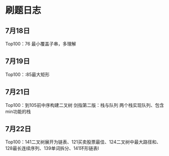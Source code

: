 # 刷题日志

## 7月18日
Top100：76 最小覆盖子串，多理解

## 7月19日
Top100：:85最大矩形

## 7月21日
Top100：到105前中序构建二叉树
剑指第二版：栈与队列 两个栈实现队列、包含min功能的栈

## 7月22日
Top100：141二叉树展开为链表、121买卖股票最佳、124二叉树中最大路径和、128最长连续序列、139单词拆分、141环形链表I